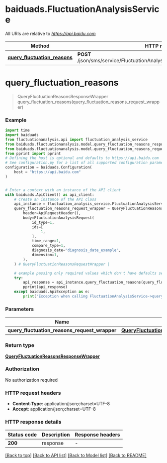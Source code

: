 # baiduads.FluctuationAnalysisService

All URIs are relative to *https://api.baidu.com*

Method | HTTP request | Description
------------- | ------------- | -------------
[**query_fluctuation_reasons**](FluctuationAnalysisService.md#query_fluctuation_reasons) | **POST** /json/sms/service/FluctuationAnalysisService/queryFluctuationReasons | 


# **query_fluctuation_reasons**
> QueryFluctuationReasonsResponseWrapper query_fluctuation_reasons(query_fluctuation_reasons_request_wrapper)



### Example


```python
import time
import baiduads
from fluctuationanalysis.api import fluctuation_analysis_service
from baiduads.fluctuationanalysis.model.query_fluctuation_reasons_response_wrapper import QueryFluctuationReasonsResponseWrapper
from baiduads.fluctuationanalysis.model.query_fluctuation_reasons_request_wrapper import QueryFluctuationReasonsRequestWrapper
from pprint import pprint
# Defining the host is optional and defaults to https://api.baidu.com
# See configuration.py for a list of all supported configuration parameters.
configuration = baiduads.Configuration(
    host = "https://api.baidu.com"
)


# Enter a context with an instance of the API client
with baiduads.ApiClient() as api_client:
    # Create an instance of the API class
    api_instance = fluctuation_analysis_service.FluctuationAnalysisService(api_client)
    query_fluctuation_reasons_request_wrapper = QueryFluctuationReasonsRequestWrapper(
        header=ApiRequestHeader(),
        body=FluctuationAnalysisRequest(
            id_type=1,
            ids=[
                1,
            ],
            time_range=1,
            compare_type=1,
            diagnosis_date="diagnosis_date_example",
            dimension=1,
        ),
    ) # QueryFluctuationReasonsRequestWrapper | 

    # example passing only required values which don't have defaults set
    try:
        api_response = api_instance.query_fluctuation_reasons(query_fluctuation_reasons_request_wrapper)
        pprint(api_response)
    except baiduads.ApiException as e:
        print("Exception when calling FluctuationAnalysisService->query_fluctuation_reasons: %s\n" % e)
```


### Parameters

Name | Type | Description  | Notes
------------- | ------------- | ------------- | -------------
 **query_fluctuation_reasons_request_wrapper** | [**QueryFluctuationReasonsRequestWrapper**](QueryFluctuationReasonsRequestWrapper.md)|  |

### Return type

[**QueryFluctuationReasonsResponseWrapper**](QueryFluctuationReasonsResponseWrapper.md)

### Authorization

No authorization required

### HTTP request headers

 - **Content-Type**: application/json;charset=UTF-8
 - **Accept**: application/json;charset=UTF-8


### HTTP response details

| Status code | Description | Response headers |
|-------------|-------------|------------------|
**200** | response |  -  |

[[Back to top]](#) [[Back to API list]](../README.md#documentation-for-api-endpoints) [[Back to Model list]](../README.md#documentation-for-models) [[Back to README]](../README.md)

